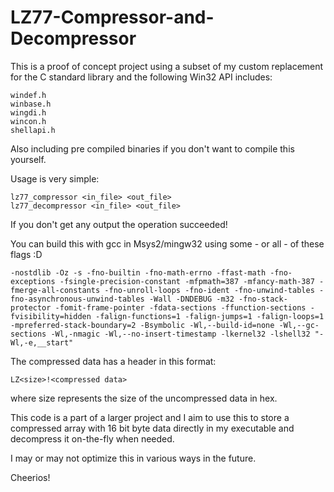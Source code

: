 # LZ77-Compressor-and-Decompressor

This is a proof of concept project using a subset of my custom replacement for the C standard library and the following Win32 API includes:


    windef.h
    winbase.h
    wingdi.h
    wincon.h
    shellapi.h


Also including pre compiled binaries if you don't want to compile this yourself.


Usage is very simple:


    lz77_compressor <in_file> <out_file>
    lz77_decompressor <in_file> <out_file>


If you don't get any output the operation succeeded! 


You can build this with gcc in Msys2/mingw32 using some - or all - of these flags :D


    -nostdlib -Oz -s -fno-builtin -fno-math-errno -ffast-math -fno-exceptions -fsingle-precision-constant -mfpmath=387 -mfancy-math-387 -fmerge-all-constants -fno-unroll-loops -fno-ident -fno-unwind-tables -fno-asynchronous-unwind-tables -Wall -DNDEBUG -m32 -fno-stack-protector -fomit-frame-pointer -fdata-sections -ffunction-sections -fvisibility=hidden -falign-functions=1 -falign-jumps=1 -falign-loops=1 -mpreferred-stack-boundary=2 -Bsymbolic -Wl,--build-id=none -Wl,--gc-sections -Wl,-nmagic -Wl,--no-insert-timestamp -lkernel32 -lshell32 "-Wl,-e,__start"


The compressed data has a header in this format:


    LZ<size>!<compressed data>


where size represents the size of the uncompressed data in hex.


This code is a part of a larger project and I aim to use this to store a compressed array with 16 bit byte data directly in my executable and decompress it on-the-fly when needed.


I may or may not optimize this in various ways in the future.


Cheerios!
